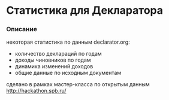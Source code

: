 # Статистика для Декларатора

### Описание

некоторая статистика по данным declarator.org:
* количество деклараций по годам 
* доходы чиновников по годам
* динамика изменений доходов
* общие данные по исходным документам



сделано в рамках мастер-класса по открытым данным http://hackathon.spb.ru/
